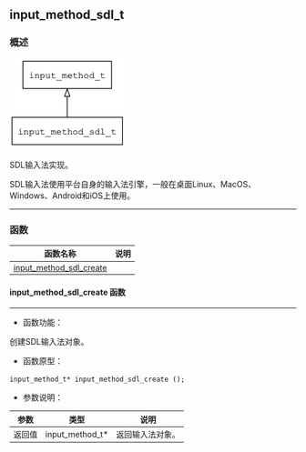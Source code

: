 ## input\_method\_sdl\_t
### 概述
![image](images/input_method_sdl_t_0.png)


 SDL输入法实现。

 SDL输入法使用平台自身的输入法引擎，一般在桌面Linux、MacOS、Windows、Android和iOS上使用。




----------------------------------
### 函数
<p id="input_method_sdl_t_methods">

| 函数名称 | 说明 | 
| -------- | ------------ | 
| <a href="#input_method_sdl_t_input_method_sdl_create">input\_method\_sdl\_create</a> |  |
#### input\_method\_sdl\_create 函数
-----------------------

* 函数功能：

> <p id="input_method_sdl_t_input_method_sdl_create">
 创建SDL输入法对象。





* 函数原型：

```
input_method_t* input_method_sdl_create ();
```

* 参数说明：

| 参数 | 类型 | 说明 |
| -------- | ----- | --------- |
| 返回值 | input\_method\_t* | 返回输入法对象。 |
